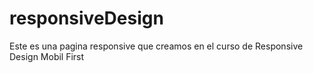 # responsiveDesign
Este es una pagina responsive que creamos en el curso de Responsive Design Mobil First
